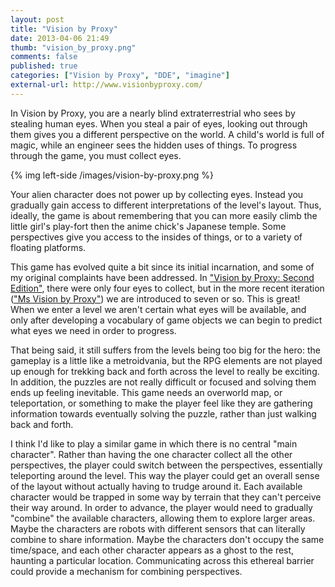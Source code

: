 ```yaml
---
layout: post
title: "Vision by Proxy"
date: 2013-04-06 21:49
thumb: "vision_by_proxy.png"
comments: false
published: true
categories: ["Vision by Proxy", "DDE", "imagine"]
external-url: http://www.visionbyproxy.com/
---
```


In Vision by Proxy, you are a nearly blind extraterrestrial who sees by
stealing human eyes. When you steal a pair of eyes, looking out through them
gives you a different perspective on the world. A child's world is full
of magic, while an engineer sees the hidden uses of things. To progress
through the game, you must collect eyes.

<!-- more -->

{% img left-side /images/vision-by-proxy.png %}

Your alien character does not power up by collecting eyes. Instead you gradually
gain access to different interpretations of the level's layout. Thus, ideally,
the game is about remembering that you can more easily climb the little girl's
play-fort then the anime chick's Japanese temple. Some perspectives give you access
to the insides of things, or to a variety of floating platforms.

This game has evolved quite a bit since its initial incarnation, and some of my
original complaints have been addressed. In ["Vision by Proxy: Second Edition"][0],
there were only four eyes to collect, but in the more recent iteration
(["Ms Vision by Proxy"][1]) we are introduced to seven or so. This is great! When
we enter a level we aren't certain what eyes will be available, and only after
developing a vocabulary of game objects we can begin to predict what eyes we need
in order to progress.

That being said, it still suffers from the levels being too big for the hero: the gameplay
is a little like a metroidvania, but the RPG elements are not played up enough for trekking back and forth across
the level to really be exciting. In addition, the puzzles are not really difficult or
focused and solving them ends up feeling inevitable. This game needs an overworld map, or teleportation, or something
to make the player feel like they are gathering information towards eventually solving
the puzzle, rather than just walking back and forth.

I think I'd like to play a similar game in which there is no central "main character".
Rather than having the one character collect all the other perspectives, the player
could switch between the perspectives, essentially teleporting around the level. This
way the player could get an overall sense of the layout without actually having to
trudge around it. Each available character would be trapped in some way by terrain
that they can't perceive their way around. In order to advance, the player would need
to gradually "combine" the available characters, allowing them to explore larger areas.
Maybe the characters are robots with different sensors that can literally combine to
share information. Maybe the characters don't occupy the same time/space, and each other
character appears as a ghost to the rest, haunting a particular location. Communicating
across this ethereal barrier could provide a mechanism for combining perspectives.

[0]: http://www.kongregate.com/games/rosyPenguin/vision-by-proxy-2nd-ed
[1]: http://www.kongregate.com/games/Giraffasaurus/ms-vision-by-proxy
